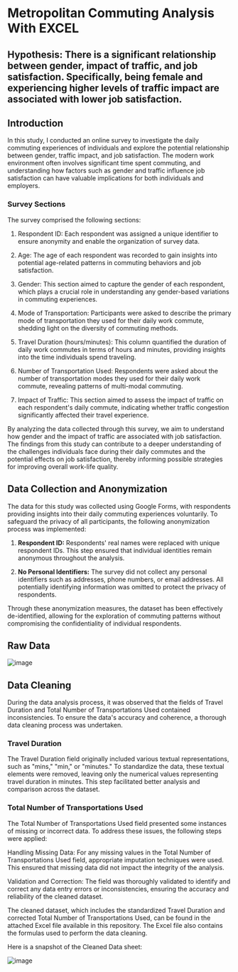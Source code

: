 # Metropolitan Commuting Analysis With EXCEL

## Hypothesis: There is a significant relationship between gender, impact of traffic, and job satisfaction. Specifically, being female and experiencing higher levels of traffic impact are associated with lower job satisfaction.

## Introduction
In this study, I conducted an online survey to investigate the daily commuting experiences of individuals and explore the potential relationship between gender, traffic impact, and job satisfaction. The modern work environment often involves significant time spent commuting, and understanding how factors such as gender and traffic influence job satisfaction can have valuable implications for both individuals and employers.

### Survey Sections
The survey comprised the following sections:

1. Respondent ID: Each respondent was assigned a unique identifier to ensure anonymity and enable the organization of survey data.

2. Age: The age of each respondent was recorded to gain insights into potential age-related patterns in commuting behaviors and job satisfaction.

3. Gender: This section aimed to capture the gender of each respondent, which plays a crucial role in understanding any gender-based variations in commuting experiences.

4. Mode of Transportation: Participants were asked to describe the primary mode of transportation they used for their daily work commute, shedding light on the diversity of commuting methods.

5. Travel Duration (hours/minutes): This column quantified the duration of daily work commutes in terms of hours and minutes, providing insights into the time individuals spend traveling.

6. Number of Transportation Used: Respondents were asked about the number of transportation modes they used for their daily work commute, revealing patterns of multi-modal commuting.

7. Impact of Traffic: This section aimed to assess the impact of traffic on each respondent's daily commute, indicating whether traffic congestion significantly affected their travel experience.

By analyzing the data collected through this survey, we aim to understand how gender and the impact of traffic are associated with job satisfaction. The findings from this study can contribute to a deeper understanding of the challenges individuals face during their daily commutes and the potential effects on job satisfaction, thereby informing possible strategies for improving overall work-life quality.

## Data Collection and Anonymization
The data for this study was collected using Google Forms, with respondents providing insights into their daily commuting experiences voluntarily. To safeguard the privacy of all participants, the following anonymization process was implemented:

1. **Respondent ID:** Respondents' real names were replaced with unique respondent IDs. This step ensured that individual identities remain anonymous throughout the analysis.

2. **No Personal Identifiers:** The survey did not collect any personal identifiers such as addresses, phone numbers, or email addresses. All potentially identifying information was omitted to protect the privacy of respondents.

Through these anonymization measures, the dataset has been effectively de-identified, allowing for the exploration of commuting patterns without compromising the confidentiality of individual respondents.

## Raw Data

![image](https://github.com/ninogarcia/Excel-Data-Analysis/assets/7455410/11098e2a-27ad-4a21-9f02-e42bd98675fd)


## Data Cleaning
During the data analysis process, it was observed that the fields of Travel Duration and Total Number of Transportations Used contained inconsistencies. To ensure the data's accuracy and coherence, a thorough data cleaning process was undertaken.

### Travel Duration
The Travel Duration field originally included various textual representations, such as "mins," "min," or "minutes." To standardize the data, these textual elements were removed, leaving only the numerical values representing travel duration in minutes. This step facilitated better analysis and comparison across the dataset.

### Total Number of Transportations Used
The Total Number of Transportations Used field presented some instances of missing or incorrect data. To address these issues, the following steps were applied:

Handling Missing Data: For any missing values in the Total Number of Transportations Used field, appropriate imputation techniques were used. This ensured that missing data did not impact the integrity of the analysis.

Validation and Correction: The field was thoroughly validated to identify and correct any data entry errors or inconsistencies, ensuring the accuracy and reliability of the cleaned dataset.

The cleaned dataset, which includes the standardized Travel Duration and corrected Total Number of Transportations Used, can be found in the attached Excel file available in this repository. The Excel file also contains the formulas used to perform the data cleaning.

Here is a snapshot of the Cleaned Data sheet:

![image](https://github.com/ninogarcia/Excel-Data-Analysis/assets/7455410/339a2a86-23a2-4adf-8599-2b50624509f7)





